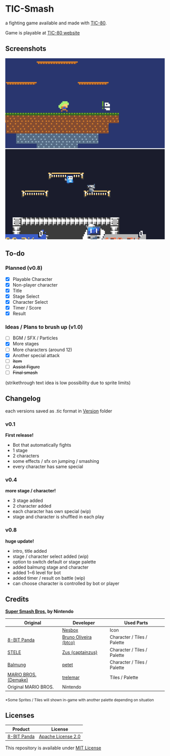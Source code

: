 # TIC-Smash

a fighting game available and made with [TIC-80](https://tic80.com).

Game is playable at [TIC-80 website](https://tic80.com/play?cart=4036)

## Screenshots

<img src="./Images/8-BIT_Panda_STELE.png" style="width:512px">
<img src="./Images/STELE_Nesbox_hayattgd.png" style="width:512px">

## To-do

### Planned (v0.8)

- [x] Playable Character
- [x] Non-player character
- [x] Title
- [x] Stage Select
- [x] Character Select
- [x] Timer / Score
- [x] Result

### Ideas / Plans to brush up (v1.0)

- [ ] BGM / SFX / Particles
- [x] More stages
- [ ] More characters (around 12)
- [x] Another special attack
- [ ] ~~Item~~
- [ ] ~~Assist Figure~~
- [ ] ~~Final smash~~

(strikethrough text idea is low possibility due to sprite limits)

## Changelog

each versions saved as .tic format in [Version](./Version) folder

### v0.1

**First release!**

- Bot that automatically fights
- 1 stage
- 2 characters
- some effects / sfx on jumping / smashing
- every character has same special

### v0.4

**more stage / character!**

- 3 stage added
- 2 character added
- each character has own special (wip)
- stage and character is shuffled in each play

### v0.8

**huge update!**

- intro, title added
- stage / character select added (wip)
- option to switch default or stage palette
- added balmung stage and character
- added 1~6 level for bot
- added timer / result on battle (wip)
- can choose character is controlled by bot or player

## Credits

**[Super Smash Bros.](https://www.smashbros.com/) by Nintendo**

| Original                                                    | Developer                                                  | Used Parts                  |
|-------------------------------------------------------------|------------------------------------------------------------|-----------------------------|
|                                                             | [Nesbox](https://tic80.com/dev?id=1)                       | Icon                        |
| [8-BIT Panda](https://tic80.com/play?cart=188)              | [Bruno Oliveira (btco)](https://tic80.com/dev?id=339)      | Character / Tiles / Palette |
| [STELE](https://tic80.com/play?cart=483)                    | [Zus (captainzus)](https://tic80.com/dev?id=1185)          | Character / Tiles / Palette |
| [Balmung](https://tic80.com/play?cart=636)                  | [petet](https://tic80.com/dev?id=1720)                     | Character / Tiles / Palette |
| [MARIO BROS. (Demake)](https://tic80.com/play?cart=223)     | [trelemar](https://tic80.com/dev?id=5)                     | Tiles / Palette             |
| Original MARIO BROS.                                        | Nintendo                                                   |                             |

<sub>*Some Sprites / Tiles will shown in-game with another palette depending on situation</sub>

## Licenses

| Product                                        | License                                                           |
|------------------------------------------------|-------------------------------------------------------------------|
| [8-BIT Panda](https://tic80.com/play?cart=188) | [Apache License 2.0](https://www.apache.org/licenses/LICENSE-2.0) |

This repository is available under [MIT License](./LICENSE)
